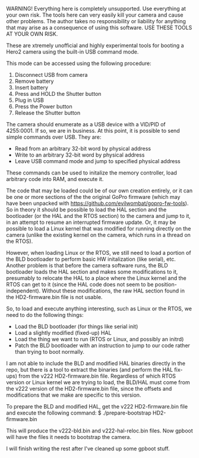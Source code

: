 WARNING! Everything here is completely unsupported. Use everything at your own
risk. The tools here can very easily kill your camera and cause other problems.
The author takes no responsibility or liability for anything that may arise as
a consequence of using this software. USE THESE TOOLS AT YOUR OWN RISK.

These are xtremely unofficial and highly experimental tools for booting a Hero2
camera using the built-in USB command mode.

This mode can be accessed using the following procedure:
1. Disconnect USB from camera
2. Remove battery
3. Insert battery
4. Press and HOLD the Shutter button
5. Plug in USB
6. Press the Power button
7. Release the Shutter button

The camera should enumerate as a USB device with a VID/PID of 4255:0001. If so,
we are in business. At this point, it is possible to send simple commands over
USB. They are:
- Read from an arbitrary 32-bit word by physical address
- Write to an arbitrary 32-bit word by physical address
- Leave USB command mode and jump to specified physical address

These commands can be used to initalize the memory controller, load arbitrary
code into RAM, and execute it. 

The code that may be loaded could be of our own creation entirely, or it can be
one or more sections of the the original GoPro firmware (which may have been
unpacked with https://github.com/evilwombat/gopro-fw-tools). So in theory it
should be possible to load the HAL section and the bootloader (or the HAL and
the RTOS section) to the camera and jump to it, in an attempt to resume an
interrupted firmware update. Or, it may be possible to load a Linux kernel
that was modified for running directly on the camera (unlike the existing
kernel on the camera, which runs in a thread on the RTOS).

However, when loading Linux or the RTOS, we still need to load a portion of the
BLD bootloader to perform basic HW initalization (like serial), etc.
Another problem is that before the camera software runs, the BLD bootloader
loads the HAL section and makes some modifications to it, presumably to 
relocate the HAL to a place where the Linux kernel and the RTOS can get to it
(since the HAL code does not seem to be position-independent). Without these
modifications, the raw HAL section found in the HD2-firmware.bin file is not
usable.

So, to load and execute anything interesting, such as Linux or the RTOS, we
need to do the following things:
- Load the BLD bootloader (for things like serial init)
- Load a slightly modified (fixed-up) HAL
- Load the thing we want to run (RTOS or Linux, and possibly an initrd)
- Patch the BLD bootloader with an instruction to jump to our code rather than
  trying to boot normally.

I am not able to include the BLD and modified HAL binaries directly in the
repo, but there is a tool to extract the binaries (and perform the HAL fix-ups)
from the v222 HD2-firmware.bin file. Regardless of which RTOS version or Linux
kernel we are trying to load, the BLD/HAL must come from the v222 version of
the HD2-firmware.bin file, since the offsets and modifications that we make are
specific to this version. 

To prepare the BLD and modified HAL, get the v222 HD2-firmware.bin file and
execute the following command:
$ ./prepare-bootstrap HD2-firmware.bin

This will produce the v222-bld.bin and v222-hal-reloc.bin files. Now gpboot 
will have the files it needs to bootstrap the camera.

I will finish writing the rest after I've cleaned up some gpboot stuff.
